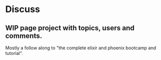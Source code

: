# Discuss
## WIP page project with topics, users and comments.
Mostly a follow along to "the complete elixir and phoenix bootcamp and tutorial".
